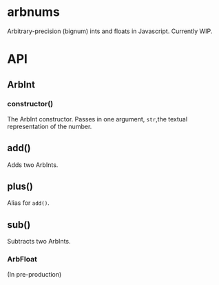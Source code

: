 # arbnums
Arbitrary-precision (bignum) ints and floats in Javascript. Currently WIP.
# API
## ArbInt
### constructor()
The ArbInt constructor. Passes in one argument, `str`,the textual representation of the number.

## add()
Adds two ArbInts.

## plus()
Alias for `add()`.

## sub()
Subtracts two ArbInts.

### ArbFloat
(In pre-production)

